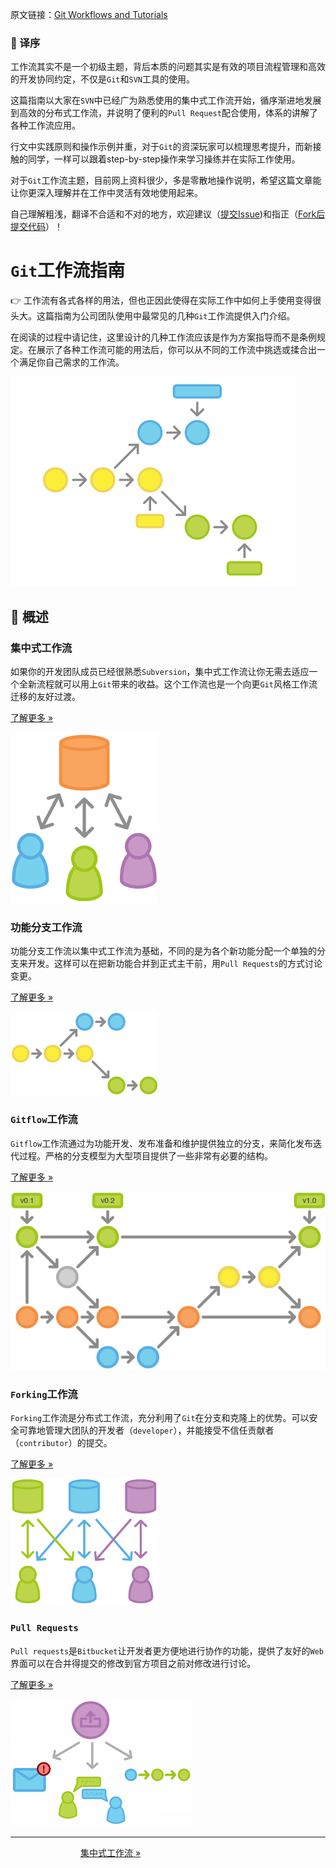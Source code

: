 原文链接：[Git Workflows and Tutorials](https://www.atlassian.com/git/workflows)

### :apple: 译序

工作流其实不是一个初级主题，背后本质的问题其实是有效的项目流程管理和高效的开发协同约定，不仅是`Git`和`SVN`工具的使用。

这篇指南以大家在`SVN`中已经广为熟悉使用的集中式工作流开始，循序渐进地发展到高效的分布式工作流，并说明了便利的`Pull Request`配合使用，体系的讲解了各种工作流应用。

行文中实践原则和操作示例并重，对于`Git`的资深玩家可以梳理思考提升，而新接触的同学，一样可以跟着step-by-step操作来学习操练并在实际工作使用。

对于`Git`工作流主题，目前网上资料很少，多是零散地操作说明，希望这篇文章能让你更深入理解并在工作中灵活有效地使用起来。

自己理解粗浅，翻译不合适和不对的地方，欢迎建议（[提交Issue](https://github.com/quickhack/translations/issues))和指正（[Fork后提交代码](https://github.com/quickhack/translations/fork)）！

`Git`工作流指南
======================

:point_right: 工作流有各式各样的用法，但也正因此使得在实际工作中如何上手使用变得很头大。这篇指南为公司团队使用中最常见的几种`Git`工作流提供入门介绍。

在阅读的过程中请记住，这里设计的几种工作流应该是作为方案指导而不是条例规定。在展示了各种工作流可能的用法后，你可以从不同的工作流中挑选或揉合出一个满足你自己需求的工作流。

![Git Workflows](images/git_workflow.png)

:beer: 概述
---------------------

### 集中式工作流

如果你的开发团队成员已经很熟悉`Subversion`，集中式工作流让你无需去适应一个全新流程就可以用上`Git`带来的收益。这个工作流也是一个向更`Git`风格工作流迁移的友好过渡。

[了解更多 »](workflow-centralized.md)

![Git Workflows: SVN-style](images/git-workflow-svn.png)

### 功能分支工作流

功能分支工作流以集中式工作流为基础，不同的是为各个新功能分配一个单独的分支来开发。这样可以在把新功能合并到正式主干前，用`Pull Requests`的方式讨论变更。

[了解更多 »](workflow-feature-branch.md)

![Git Workflows: Feature Branch](images/git-workflow-feature_branch.png)

### `Gitflow`工作流

`Gitflow`工作流通过为功能开发、发布准备和维护提供独立的分支，来简化发布迭代过程。严格的分支模型为大型项目提供了一些非常有必要的结构。

[了解更多 »](workflow-gitflow.md)

![Git Workflows: Gitflow Cycle](images/git-workflows-gitflow.png)

### `Forking`工作流

`Forking`工作流是分布式工作流，充分利用了`Git`在分支和克隆上的优势。可以安全可靠地管理大团队的开发者（`developer`），并能接受不信任贡献者（`contributor`）的提交。

[了解更多 »](workflow-forking.md)

![Git Workflows: Forking](images/git-workflow-forking.png)

### `Pull Requests`

`Pull requests`是`Bitbucket`让开发者更方便地进行协作的功能，提供了友好的`Web`界面可以在合并得提交的修改到官方项目之前对修改进行讨论。

[了解更多 »](pull-request.md)

![Workflows: Pull Requests](images/pull-request.png)

-----------------

　　　　　　　　[集中式工作流 »](workflow-centralized.md)
